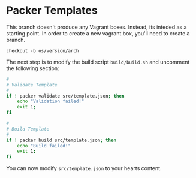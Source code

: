 # Packer Templates

This branch doesn't produce any Vagrant boxes. Instead, its inteded as a starting point. In order to create a new vagrant box, you'll need to create a branch.

	checkout -b os/version/arch

The next step is to modify the build script `build/build.sh` and uncomment the following section:

``` bash
#
# Validate Template
#
if ! packer validate src/template.json; then
	echo "Validation failed!"
	exit 1;
fi

#
# Build Template
#
if ! packer build src/template.json; then
	echo "Build failed!"
	exit 1;
fi
```
You can now modify `src/template.json` to your hearts content.


